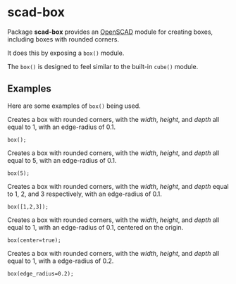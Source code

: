 # scad-box

Package **scad-box** provides an [OpenSCAD](http://www.openscad.org/) module for creating boxes, including boxes with rounded corners.

It does this by exposing a `box()` module.

The `box()` is designed to feel similar to the built-in `cube()` module.

## Examples

Here are some examples of `box()` being used.

Creates a box with rounded corners, with the _width_, _height_, and _depth_ all equal to 1, with an edge-radius of 0.1.
```
box();
```

Creates a box with rounded corners, with the _width_, _height_, and _depth_ all equal to 5, with an edge-radius of 0.1.
```
box(5);
```

Creates a box with rounded corners, with the _width_, _height_, and _depth_ equal to 1, 2, and 3 respectively, with an edge-radius of 0.1.
```
box([1,2,3]);
```

Creates a box with rounded corners, with the _width_, _height_, and _depth_ all equal to 1, with an edge-radius of 0.1, centered on the origin.
```
box(center=true);
```

Creates a box with rounded corners, with the _width_, _height_, and _depth_ all equal to 1, with a edge-radius of 0.2.
```
box(edge_radius=0.2);
```
